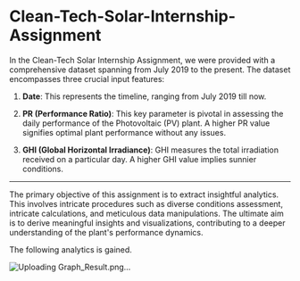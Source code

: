 # Clean-Tech-Solar-Internship-Assignment

In the Clean-Tech Solar Internship Assignment, we were provided with a comprehensive dataset spanning from July 2019 to the present. The dataset encompasses three crucial input features:

1. **Date**: This represents the timeline, ranging from July 2019 till now.

2. **PR (Performance Ratio)**: This key parameter is pivotal in assessing the daily performance of the Photovoltaic (PV) plant. A higher PR value signifies optimal plant performance without any issues.

3. **GHI (Global Horizontal Irradiance)**: GHI measures the total irradiation received on a particular day. A higher GHI value implies sunnier conditions.

-----------------------------------------------------------------------------------------------------------------------------------------------------------------------------

The primary objective of this assignment is to extract insightful analytics. This involves intricate procedures such as diverse conditions assessment, intricate calculations, and meticulous data manipulations. The ultimate aim is to derive meaningful insights and visualizations, contributing to a deeper understanding of the plant's performance dynamics.

The following analytics is gained.

![Uploading Graph_Result.png…]()
